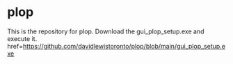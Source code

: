 # plop
This is the repository for plop.
Download the gui_plop_setup.exe and execute it.
href=https://github.com/davidlewistoronto/plop/blob/main/gui_plop_setup.exe

